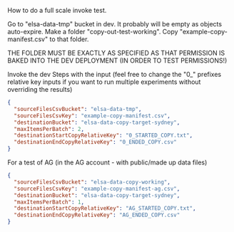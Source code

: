How to do a full scale invoke test.

Go to "elsa-data-tmp" bucket in dev.
It probably will be empty as objects auto-expire.
Make a folder "copy-out-test-working".
Copy "example-copy-manifest.csv" to that folder.

THE FOLDER MUST BE EXACTLY AS SPECIFIED AS THAT PERMISSION IS BAKED INTO
THE DEV DEPLOYMENT (IN ORDER TO TEST PERMISSIONS!)

Invoke the dev Steps with the input (feel free to change the "0_" prefixes
relative key inputs if you
want to run multiple experiments without overriding the results)

```json
{
  "sourceFilesCsvBucket": "elsa-data-tmp",
  "sourceFilesCsvKey": "example-copy-manifest.csv",
  "destinationBucket": "elsa-data-copy-target-sydney",
  "maxItemsPerBatch": 2,
  "destinationStartCopyRelativeKey": "0_STARTED_COPY.txt",
  "destinationEndCopyRelativeKey": "0_ENDED_COPY.csv"
}
```

For a test of AG (in the AG account - with public/made up data files)

```json
{
  "sourceFilesCsvBucket": "elsa-data-copy-working",
  "sourceFilesCsvKey": "example-copy-manifest-ag.csv",
  "destinationBucket": "elsa-data-copy-target-sydney",
  "maxItemsPerBatch": 1,
  "destinationStartCopyRelativeKey": "AG_STARTED_COPY.txt",
  "destinationEndCopyRelativeKey": "AG_ENDED_COPY.csv"
}
```
